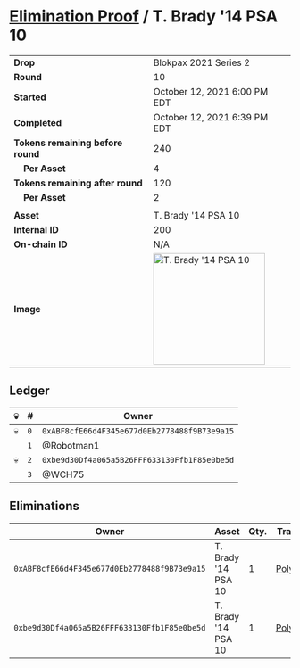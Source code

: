 # [Elimination Proof](./readme.md) / T. Brady &#039;14 PSA 10

|||
|---|---|
| **Drop** | Blokpax 2021 Series 2 |
| **Round** | 10 |
| **Started** | October 12, 2021 6:00 PM EDT |
| **Completed** | October 12, 2021 6:39 PM EDT |
| **Tokens remaining before round** | 240 |
| **&nbsp;&nbsp;&nbsp;&nbsp;Per Asset** | 4 |
| **Tokens remaining after round** | 120 |
| **&nbsp;&nbsp;&nbsp;&nbsp;Per Asset** | 2 |
| | |
| **Asset** | T. Brady &#039;14 PSA 10 |
| **Internal ID** | 200 |
| **On-chain ID** | N/A |
| **Image** | <img src="https://tcdn.blokpax.com/9484ebfa-638f-4d86-a3c6-7e5de31c87e2/6daf24724591796460d2b8911f7664bcec407e26a676f943803da7b3dfc972f9.jpg" height="200" alt="T. Brady &#039;14 PSA 10" /> |

## Ledger

| 💀 | # | Owner |
| --- | --- | --- |
| 💀 | `0` | `0xABF8cfE66d4F345e677d0Eb2778488f9B73e9a15` |
|  | `1` | @Robotman1 |
| 💀 | `2` | `0xbe9d30Df4a065a5B26FFF633130Ffb1F85e0be5d` |
|  | `3` | @WCH75 |


## Eliminations

| Owner | Asset | Qty. | Transaction |
| --- | --- | --- | --- |
| `0xABF8cfE66d4F345e677d0Eb2778488f9B73e9a15` | T. Brady '14 PSA 10 | 1 | [Polygonscan](https://polygonscan.com/tx/0x12fa59c67430afaec73e0d0b9c98582c1545aec274939151d32be76bbfef3b92) |
| `0xbe9d30Df4a065a5B26FFF633130Ffb1F85e0be5d` | T. Brady '14 PSA 10 | 1 | [Polygonscan](https://polygonscan.com/tx/0x0edf10f6fd18342b680ce7cf12f1bb75bf60730c038f1c6ce053aab100147f37) |

